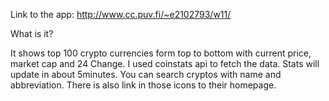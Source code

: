 Link to the app: http://www.cc.puv.fi/~e2102793/w11/

What is it?

It shows top 100 crypto currencies form top to bottom with current price, market cap and 24 Change.
I used coinstats api to fetch the data. Stats will update in about 5minutes.
You can search cryptos with name and abbreviation. There is also link in those icons to their homepage.
